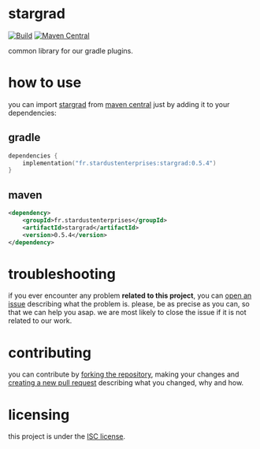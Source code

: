 # stargrad
[![Build][badge-github-ci]][project-gradle-ci] 
[![Maven Central][badge-mvnc]][project-mvnc]

common library for our gradle plugins.

# how to use

you can import [stargrad][project-url] from [maven central][mvnc] just by adding it to your dependencies:

## gradle

```kotlin
dependencies {
    implementation("fr.stardustenterprises:stargrad:0.5.4")
}
```

## maven

```xml
<dependency>
    <groupId>fr.stardustenterprises</groupId>
    <artifactId>stargrad</artifactId>
    <version>0.5.4</version>
</dependency>
```

# troubleshooting

if you ever encounter any problem **related to this project**, you can [open an issue][new-issue] describing what the
problem is. please, be as precise as you can, so that we can help you asap. we are most likely to close the issue if it
is not related to our work.

# contributing

you can contribute by [forking the repository][fork], making your changes and [creating a new pull request][new-pr]
describing what you changed, why and how.

# licensing

this project is under the [ISC license][project-license].


<!-- Links -->

[jvm]: https://adoptium.net "adoptium website"

[kotlin]: https://kotlinlang.org "kotlin website"

[rust]: https://rust-lang.org "rust website"

[mvnc]: https://repo1.maven.org/maven2/ "maven central website"

<!-- Project Links -->

[project-url]: https://github.com/stardust-enterprises/stargrad "project github repository"

[fork]: https://github.com/stardust-enterprises/stargrad/fork "fork this repository"

[new-pr]: https://github.com/stardust-enterprises/stargrad/pulls/new "create a new pull request"

[new-issue]: https://github.com/stardust-enterprises/stargrad/issues/new "create a new issue"

[project-mvnc]: https://maven-badges.herokuapp.com/maven-central/fr.stardustenterprises/stargrad "maven central repository"

[project-gradle-ci]: https://github.com/stardust-enterprises/stargrad/actions/workflows/gradle-ci.yml "gradle ci workflow"

[project-license]: https://github.com/stardust-enterprises/stargrad/blob/trunk/LICENSE "LICENSE source file"

<!-- Badges -->

[badge-mvnc]: https://maven-badges.herokuapp.com/maven-central/fr.stardustenterprises/stargrad/badge.svg "maven central badge"

[badge-github-ci]: https://github.com/stardust-enterprises/stargrad/actions/workflows/build.yml/badge.svg?branch=trunk "github actions badge"
